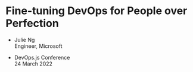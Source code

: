 <!-- .slide: class="presentation-title" -->

# Fine-tuning DevOps for People over Perfection

- Julie Ng  
  Engineer, Microsoft

- DevOps.js Conference  
  24 March 2022
